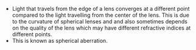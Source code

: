 - Light that travels from the edge of a lens converges at a different point compared to the light travelling from the center of the lens. This is due to the curvature of spherical lenses and and also sometimes depends on the quality of the lens which may have different refractive indices at different points.
- This is known as spherical aberration.